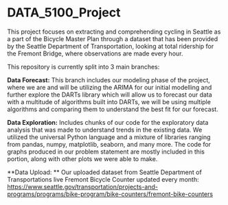 # DATA_5100_Project

This project focuses on extracting and comprehending cycling in Seattle as a part of the Bicycle Master Plan through a dataset that has been provided 
by the Seattle Department of Transportation, looking at total ridership for the Fremont Bridge, where observations are made every hour.

This repository is currently split into 3 main branches:

**Data Forecast:**
This branch includes our modeling phase of the project, where we are and will be utilizing the ARIMA for our initial modelling and further explore the DARTs library
which will allow us to forecast our data with a multitude of algorithms built into DARTs, we will be using multiple algorithms and comparing them to understand the 
best fit for our forecast.


**Data Exploration:**
Includes chunks of our code for the exploratory data analysis that was made to understand trends in the existing data. We utilized the universal Python language and
a mixture of libraries ranging from pandas, numpy, matplotlib, seaborn, and many more. The code for graphs produced in our problem statement are mostly included in
this portion, along with other plots we were able to make.



**Data Upload: **
Our uploaded dataset from Seattle Department of Transportations live Fremont Bicycle Counter updated every month:
https://www.seattle.gov/transportation/projects-and-programs/programs/bike-program/bike-counters/fremont-bike-counters

